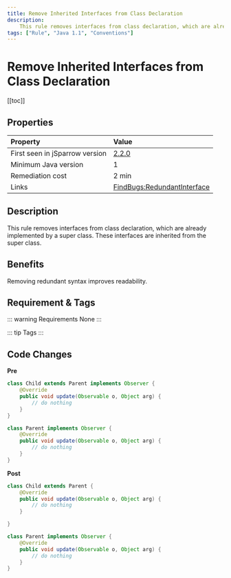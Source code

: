 ```yaml
---
title: Remove Inherited Interfaces from Class Declaration
description:
    This rule removes interfaces from class declaration, which are already implemented by a super class. These interfaces are inherited from the super class.
tags: ["Rule", "Java 1.1", "Conventions"]
---
```


# Remove Inherited Interfaces from Class Declaration

[[toc]]

## Properties

| Property                        | Value |
|:------------------------------- |:----- |
| First seen in jSparrow version  | [2.2.0](/eclipse/release-notes.html#_2-2-0) |
| Minimum Java version            | 1     |
| Remediation cost                | 2 min |
| Links                           | [FindBugs:RedundantInterface](http://findbugs.sourceforge.net/bugDescriptions.html#RI_REDUNDANT_INTERFACES) |

## Description
This rule removes interfaces from class declaration, which are already implemented by a super class.
These interfaces are inherited from the super class.

## Benefits

Removing redundant syntax improves readability.

## Requirement & Tags

::: warning Requirements
None
:::

::: tip Tags
<TagLinks />
:::

## Code Changes

__Pre__
```java
class Child extends Parent implements Observer {
	@Override
	public void update(Observable o, Object arg) {
		// do nothing
	}
}

class Parent implements Observer {
	@Override
	public void update(Observable o, Object arg) {
		// do nothing
	}
}
```

__Post__
```java
class Child extends Parent {
	@Override
	public void update(Observable o, Object arg) {
		// do nothing
	}

}

class Parent implements Observer {
	@Override
	public void update(Observable o, Object arg) {
		// do nothing
	}
}
```
